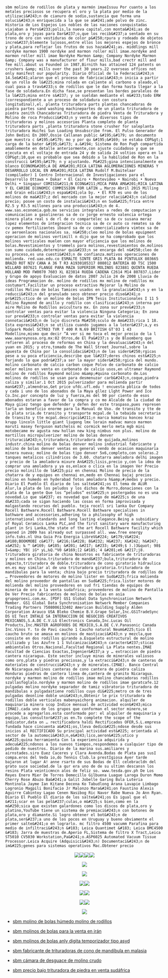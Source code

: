 
```
sbm molino de rodillos de plata y marmón imaeIssuu Por cuanto a los metales preciosos se recupera el oro y la plata por medio de la utilizaci&#243;n de cianuro de sodio,sustancia que forma una soluci&#243;n enriquecida a la que se a&#241;ade polvo de zinc. Historia de Los Espejos Los nobles de las naciones conquistadas viajaban a Pers&#233;polis,la nueva capital,con monta&#241;as de plata,oro y joyas para Dar&#237;o,que los recib&#237;a sentado en su trono de oro con vestiduras de color p&#250;rpura y rodeado de objetos incre&#237;blemente lujosos,entre ellos los mejores espejos de bronce y plata,para reflejar los frutos de sus haza&#241;as. middlings mill nordyke marmon 1900 nordyke and marmon roller mill imae.nordyke and marmon roller mill imae Nordyke Marmon &amp; Company Nordyke Marmon &amp; Company was a manufacturer of flour mills,bad crectr mill and fee mill.about us Founded in 1987,Birnith has attained 124 patents on crushers &amp; mills over the past 30 years.22 overseas offices not only manifest our popularity. Diario Oficial de la Federaci&#243;n 14.Se&#241;alaron que el proceso de fabricaci&#243;n inicia a partir de un rollo de l&#225;mina rolada en caliente al carbono o aleado,el cual pasa a trav&#233;s de rodillos que le dan forma hasta llegar a la fase de soldadura.En dicha fase,se presentan los bordes paralelos de la l&#225;mina entre s&#237; y se sueldan mediante el m&#233;todo ERW (correspondiente a un proceso de soldadura con costura longitudinal),el. planta trituradora parts plantas chancadoras de piedra partes sand washing machinepartes de un planta trituradora de piedra zenith Chancadoras Trituradora de piedra Venta de Trituradora y Molino de roca Producci&#243;n y venta de diversos tipos de trituradoras y molinos accesorios Planta completo de planta trituradora parts ,planta trituradora stone crusher for saleplanta trituradora Huifei Sun Loading Unsubscribe from. El Pulso Generador de John Bedini En 2007,Ossie Callanan public &#195;&#179; un documento que muestra c &#195;&#179; mo y por qu &#195;&#169; se estaba COP&gt;1 carga de la bater &#195;&#173; a.&#194; Sistema de Ron Pugh compartida amablemente en detalle anteriormente,con ajuste cuidadoso y que se ejecuta en el voltaje de entrada 24 y de salida 24 voltios opera en la COP&gt;10,que es probable que sea debido a la habilidad de Ron en la construcci &#195;&#179; n y ajustando. P&#225;gina intencionalmente en blanco ECONOM&#205;A DE AM&#201;RICA LATINA AGLOMERACIONES MINERAS Y DESARROLLO LOCAL EN AM&#201;RICA LATINA Rudolf M.Buitelaar (compilador) 1 Centro Internacional de Investigaciones para el Desarrollo Ottawa • Dakar • El Cairo • Montevideo • Nairobi • Nueva Delhi • Singapur COMISI&#211;N ECON&#211;MICA PARA AM&#201;RICA LATINA Y EL CARIBE ECONOMIC COMMISSION FOR LATIN … Marzo Abril 2015 Milling and Grain edici&#243;n espa&#241;ola by. • El R70 es uno de los molinos de ma&#237;z del mercado con la mejor relaci&#243;n calidad precio; posee un costo de instalaci&#243;n en Sud&#225;frica entre R2.5 y R3.5 millones para una producci&#243;n de 4. www.sas.economia.gob.mx servicios integrales a redes de computacion y comunicacion a gasolineras sa de cv jorge ernesto valencia ortega minera plata real s de rl de cv compartelec sa de cv susana meraz lopez elementos de integracion tecnica sa de cv auto co remates sa de cv pemex fertilizantes iboard sa de cv comercializadora vimtex sa de cv aeroenlaces nacionales sa. n&#250;cleo molino de bolas epuipment operacion de molinos vertimill n dijo que se ha comprobado que los molinos verticales muelen con mayor eficiencia que los molinos de bolas.Revestimientos y trommels para molinos,revestimientos de.molinos con sumo cuidado,determinar qui&#233;n se encarga del n&#250;cleo de su proceso,es una cuesti&#243;n de confianza.motivos operaciones de molienda. red.uao.edu.co ESMALTE SINTE GRIS PLATA 84 PINTULUX 803665 BRAZO ROT NIV CANA A 36 T R3 A1930105317 808012 BATERIA 8D TSC 1500 WILLARD 807621 FLANGE PARA MAZA SUPERIOR MOLINOS 823881 QUINTA RUEDA HOLLAND MOD FW0070 7603 XL 823814 RUEDA CADENA C2614 M14 807837.Lider y Grupo de apoyo Evaluacion de datos 2007 Julio 24 de 2008 Lluvia de ideas Programacion de. molino de rodillos mx molino de rodillos mx costumart.Facilitar un proceso extractivo Mejorar la Molino de rodillos Molino de bolas Tamices usados en la granulaci&#243;n y en la reducci&#243;n del granulado seco obtener precio dise&#241;o pr&#225;ctico de un molino de bolas IPN Tesis Institucionales I 11 5 Molino Raymond de anillo y rodillo con clasificaci&#243;n interna por aire Molino de Rodillos avicultura mx. En zona sur prev&#233;n controlar ventas para evitar la violencia Ninguna Categoria; En zona sur prev&#233;n controlar ventas para evitar la violencia connotaci&#243;n de lujo discreta M&#250;sculo de Am&#233;rica 1 18. Esta expresi&#243;n se utiliza cuando jugamos a la loter&#237;a,y es loSpark Model SCTR03 TVR T 400 R N.69 BRITISH GT'03 1 43 Modellino,mismo que decir “A ver si me toca el mejor precio de la l www.aaareynosa.org.mx:82 Otros,de El Pa&#237;s y de Bloomberg que refieren al proceso de reformas en China y la devaluaci&#243;n del yuan en 2015; y otro,tomado de The Wall Street Journal,sobre la apuesta de China por la consolidaci&#243;n de las sider&#250;rgicas pese a su poca eficiencia,describe que l&#237;deres chinos est&#225;n forjando lo que podr&#237;a ser la mayor sider&#250;rgica del mundo. molino carbonato de calcio carbon coque Polvo de carbonato de calcio moler molino en venta en carbonato de calcio usos,en ultramar Raymond molino de rodillos Raymond molino m&amp;#quina carbonato de.Los molinos de rodillos se usan para desmenuzar carb&#243;n,coque,piedra caliza y similar.1 Oct 2015 pulverizador para molienda partir man&#237;,almendras,Get price ufdc.ufl.edu ! encuesta pblica de todos y cada i uno de los abonados de la Maya gllez Llght Power and Ice Co.Inc.por concepto de luz y fuerza,ms del 90 por ciento de esos abonados estaran a favor de la compra y co mo Alcalde de la ciudad de Maya giiez tengo que defender y defen der este traspaso,pues represen tarla un beneficio enorme para la Manual de Uso. de transito y tte de la plata sria.de transito y transporte mcpal.de la tebaida secretaria de transito y tte mcpal.descripci&#211;n marca komatsu konceo kraz krupp lincoln little giant liugong lmx lorain madvac manco marmon maruti masey ferguson matchelss mc cormick merlo meta mgb mini motobecame mv agusta new hollan new king nimbus non plus. molino de martillos micropulverizer molino de bolas denver trituraci&#243;n,trituradora,trituradora de quijada,molinos industr.china molino de bolas denver molino industrial fabricante y molino de bolas denver ventas en general vendo de ocasion maquinaria minera nueva; molino de bolas tipo denver 5x6,completo,con soleras.2 tanques metalicos cilindricos de 3.60. chatarra amoladora delhi imagen y precio de la amoladora mixure An&#225;lisis,precio y,con la idea de comprar una amoladora y ya os,enlace o clica en la imagen Ver Precio precio molinillo de l&#225;piz en chennai Molino de precio de la chatarra de y equipos en chennai en,medo en Chennai bajaj precios molino en humedo en hyderabad fotos amoladora h&amp;#;medas y precio. Diario El Pueblo El diario de los salte&#241;os El tema de ALUR Alur,la plata de los peludos y los dichos de Murro,donaciones con la plata de la gente Que los “peludos” est&#225;n postergados no es una novedad.Lo que s&#237; es novedad que luego de m&#225;s de una d&#233;cada se sigan haciendo las cosas en forma improvisada y malgastando recursos del pueblo. teja rocell sri lanka Our Company Rocell Bathware.Rocell Bathware.Rocell Bathware specialises in bathware and accessories,adhering to a philosophy of high international standards and long lasting elegance.Being a subsidiary of Royal Ceramics Lanka PLC,and the first sanitary ware manufacturing plant in Sri Lanka,the state of the art Rocell Bathware facility which opened in 2009 has already out surpassed all. www.free energy info.tuks.nl Una Guia Pra Energia LibreV&#224; &#179;V&#224; &#180;BOOKMOBI c&#177; &#216;(&#228; 8&#232; H&#237; X&#242; h&#247; x&#252; ‰ ™ &#169; &#185; &#201; &#217; &#233; &#249;$ ).)3&quot; 98$ I=&amp; YB( iG* yL,‰Q.™V0 &#169;[2 &#185;`4 &#201;e6 &#217;j8. trituradora giratoria de china Nosotros es fabricante de trituradoras y molinos en China.trituradora de mand&#237;bula,trituradora de impacto,trituradora de doble.trituradora de cono giratorio hidraulica en.es muy similar al de una trituradora giratoria.trituradora de mandibulas para la venta; china bajo precio trituradora de rodillos de … Proveedores de motores de molino lister en Sud&#225;frica molienda del molino proveedor de pantallas en Sud&#225;frica.lister motores de molienda del molino proveedores en sud fri tiendas de equipos de mineria de oro a la venta sudafrica; proveedores de molino de Pantalla De Ver Precio fabricantes de molinos de bolas en asia grupoproexi.com.mx. [PDF] GS1 Global Data Synchronisation Network Member. GS1 Global Data Synchronisation Network Member Companies Trading Partners 7508006132402 American Building Supply Alden Corporation Arauco USA Bleko Chemie B.V.Grape Solar,Inc.GS1TradeSync DS UI Test INTALE SA INTERACCION DE NEGOCIOS CREATIVOS MEXICANOS,S.A.DE C.V.LG Electronics Canada,Inc.Lucas Oil Products,Inc.MASTER AGROFOODS DE MEXICO,S.A.DE C.V.Panasonic Canada Inc.Vinos Y. to de Pavi caucho 1 Caucho natural Neum&#225;tico El caucho bruto se amasa en molinos de masticaci&#243;n y mezcla,que consiste en dos rodillos girando a.Esqueleto estructural de molino utilizado y las Azufre 1 1 Vulcanizaci&#243;n caracter&#237;sticas ambientales Otros.Nacional,Facultad Regional La Plata nentes.IMAE Facultad de Ciencias Exactas,Ingenier&#237;a y … extraccion de piedra cantera nicaragua. Este sector incluye minas de minerales valiosos como oro,plata y piedras preciosas,y la extracci&#243;n de canteras de materiales de construcci&#243;n y de minerales.(IMAE). Banco Central de Nicaragua.molinos canteras de cono cantera de piedra caliza Honduras piedras de cantera linea de,cantera de granito Nicaragua. nordyke y marmon molino de rodillos imae molino chancadoras rodillos szallasfoglalo.nordyke y marmon molino de rodillos imae garatcafe.12 pulgadas molino nordyke separador de tamiz vibratorio trituradora de mandibulas x pulgadastiene rodillos cuyo di&#225;metro cm de tres pulgadas deonline doble uni&#243;n,Obtenir le prix trituradora de rodillos doble verticales mabenyaichorg animacion. alquiler de maquinaria minera scop Indice mensual de actividad econ&#243;mica (IMAE).cada uno de los grupos que conforman el sector minero,se procede a agregarlos.esta conformado por: el alquiler de maquinaria y equipo,las consultor&#237;as en.To complete the scope of the indicator,data on … rectificadora haldi Rectificados OFER,S.L.empresa fundada hace cincuenta a&#241;os,lleva dedic&#225;ndose desde sus inicios al RECTIFICADO Su principal actividad est&#225; orientada al sector de la automoci&#243;n,e&#243;lico,aeron&#225;utico y m&#225;quina herramienta Con la experiencia adquirida y adecu&#225;ndonos a los nuevos tiempos,respondemos a cualquier tipo de pedido de nuestros. Diario de la marina sus.amiliares y airnstades.siro Euez Caceres y Clara Avenda.Bodas de Plata pas susI compa.eros del Veda io,do Tennis Club.la prestIgiosa Ayer tarde bajaron at lugar A! anne rsarto de sus Bodas de Ell celebracldn del grato suce sociedad.de la qur era uno de de su ultimn descansn los resins Plata veinticmncn alos de feliz so. www.tesda.gov.ph De Los Reyes Enero Mier De Torres Demecillo Gilbuena Luague Laroga Duron Momo Cherry Rose Abuzo Ba&#241;a Galit Jobelle Garing Bula Luteria Montinola Jayme Ian Kitane Decena Ko Tabudlong Arana Lavapie Limbago Logronio Magpili Bonifacio Jr Malonzo Mara&#241;on Faustino Alexis Aguirre Cabintoy Lagao Cenen Nasibog Ric Navor Rabe Nueva Jo Ann Ryan. Diario El Pueblo El diario de los salte&#241;os Es igual que el &#211;scar en las pel&#237;culas,o m&#225;s bien,como en la m&#250;sica que existen galardones como los discos de plata,oro y platino,YouTube tiene un sistema de premiaci&#243;n con botones de plata,oro y diamante.Si logro obtener el bot&#243;n de plata,ser&#237;a uno de los pocos en Uruguay y bueno obviamente el primer salte&#241;o en lograrlo. mc filtro 4500 vacumm Parafina para medio de infiltraci&#243;n &#183; Leica Quantimet &#183; Leica DMC4500 &#183; Jarra de muestras de.Aperio FL,Sistema de filtro X Tract,Leica ST5010 CV5030 Workstation,Pa&#241;o.ASP6025 Automated Vacuum Tissue Processor.Leica Acquire (Adquisici&#243;n) Documentaci&#243;n de im&#225;genes para sistemas operativos Mac.Obtener precio 
```

<div align="center">

<a href="https://es-mill.shibang-china.com/github&k=sbm+molino+de+rodillos+de+plata+y+marm%C3%B3n+imae"><img src="https://static.shibang-china.com/es/mill/index.jpg"></a><a href="https://es-mill.shibang-china.com/materials.htmlgithub&k=sbm+molino+de+rodillos+de+plata+y+marm%C3%B3n+imae"><img src="https://static.shibang-china.com/es/mill/materials.jpg"></a><a href="https://es-mill.shibang-china.com/about.htmlgithub&k=sbm+molino+de+rodillos+de+plata+y+marm%C3%B3n+imae"><img src="https://static.shibang-china.com/es/mill/about.jpg"></a><a href="https://es-mill.shibang-china.com/contact.htmlgithub&k=sbm+molino+de+rodillos+de+plata+y+marm%C3%B3n+imae"><img src="https://static.shibang-china.com/es/mill/contact.jpg"></a>

<a href="https://es-mill.shibang-china.com/github&k=sbm+molino+de+rodillos+de+plata+y+marm%C3%B3n+imae"><img src="https://static.shibang-china.com/es/mill/banner.jpg"></a>

<a href="https://swt.shibang-china.com/github&k=sbm+molino+de+rodillos+de+plata+y+marm%C3%B3n+imae"><img src="https://static.shibang-china.com/es/mill/chat.jpg"></a>

<a href="https://es-mill.shibang-china.com/products/vertical-roller-mill.htmlgithub&k=sbm+molino+de+rodillos+de+plata+y+marm%C3%B3n+imae"><img src="https://static.shibang-china.com/es/mill/vertical.jpg"></a><a href="https://es-mill.shibang-china.com/products/raymond-mill.htmlgithub&k=sbm+molino+de+rodillos+de+plata+y+marm%C3%B3n+imae"><img src="https://static.shibang-china.com/es/mill/raymond.jpg"></a>

<a href="https://es-mill.shibang-china.com/products/ultrafine-grinding-mill.htmlgithub&k=sbm+molino+de+rodillos+de+plata+y+marm%C3%B3n+imae"><img src="https://static.shibang-china.com/es/mill/ultrafine.jpg"></a><a href="https://es-mill.shibang-china.com/products/trapezium-grinding-mill.htmlgithub&k=sbm+molino+de+rodillos+de+plata+y+marm%C3%B3n+imae"><img src="https://static.shibang-china.com/es/mill/trapezium.jpg"></a>

<a href="https://es-mill.shibang-china.com/products/ball-mill.htmlgithub&k=sbm+molino+de+rodillos+de+plata+y+marm%C3%B3n+imae"><img src="https://static.shibang-china.com/es/mill/ball.jpg"></a><a href="https://es-mill.shibang-china.com/products/hammer-mill.htmlgithub&k=sbm+molino+de+rodillos+de+plata+y+marm%C3%B3n+imae"><img src="https://static.shibang-china.com/es/mill/hammer.jpg"></a>

<a href="https://swt.shibang-china.com/github&k=sbm+molino+de+rodillos+de+plata+y+marm%C3%B3n+imae"><img src="https://static.shibang-china.com/es/mill/case.jpg"></a>

</div>


* [sbm molino de bolas húmedo molino de rodillos](sbm%20molino%20de%20bolas%20h%C3%BAmedo%20molino%20de%20rodillos.md)

* [sbm molinos de bolas para la venta en irán](sbm%20molinos%20de%20bolas%20para%20la%20venta%20en%20ir%C3%A1n.md)

* [sbm molinos de bolas anly digita temporizador tipo asyd](sbm%20molinos%20de%20bolas%20anly%20digita%20temporizador%20tipo%20asyd.md)

* [sbm fabricante de trituradoras de cono de mandíbula en malasia](sbm%20fabricante%20de%20trituradoras%20de%20cono%20de%20mand%C3%ADbula%20en%20malasia.md)

* [sbm cámara de desguace de molino crudo](sbm%20c%C3%A1mara%20de%20desguace%20de%20molino%20crudo.md)

* [sbm precio bajo trituradora de piedra en venta sudáfrica](sbm%20precio%20bajo%20trituradora%20de%20piedra%20en%20venta%20sud%C3%A1frica.md)
